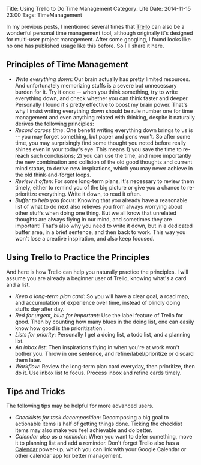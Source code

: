 Title: Using Trello to Do Time Management
Category: Life
Date: 2014-11-15 23:00
Tags: TimeManagement

In my previous posts, I mentioned several times that [Trello](https://trello.com/) can also be a wonderful personal time management tool, although originally it's designed for multi-user project management.
After some googling, I found looks like no one has published usage like this before.
So I'll share it here.

## Principles of Time Management

* *Write everything down*: Our brain actually has pretty limited resources. And unfortunately memorizing stuffs is a severe but unnecessary burden for it. Try it once -- when you think something, try to write everything down, and check whether you can think faster and deeper. Personally I found it's pretty effective to boost my brain power. That's why I insist writing everything down should be rule number one for time management and even anything related with thinking, despite it naturally derives the following principles:
* *Record across time*: One benefit writing everything down brings to us is -- you may forget something, but paper and pens won't. So after some time, you may surprisingly find some thought you noted before really shines even in your today's eye. This means 1) you save the time to re-reach such conclusions; 2) you can use the time, and more importantly the new combination and collision of the old good thoughts and current mind status, to derive new inspirations, which you may never achieve in the old think-and-forget loops.
* *Review it often*: For some long-term plans, it's necessary to review them timely, either to remind you of the big picture or give you a chance to re-prioritize everything. Write it down, to read it often.
* *Buffer to help you focus*: Knowing that you already have a reasonable list of what to do next also relieves you from always worrying about other stuffs when doing one thing. But we all know that unrelated thoughts are always flying in our mind, and sometimes they are important! That's also why you need to write it down, but in a dedicated buffer area, in a brief sentence, and then back to work. This way you won't lose a creative inspiration, and also keep focused.

## Using Trello to Practice the Principles

And here is how Trello can help you naturally practice the principles.
I will assume you are already a beginner user of Trello, knowing what's a card and a list.

* *Keep a long-term plan card*: So you will have a clear goal, a road map, and accumulation of experience over time, instead of blindly doing stuffs day after day.
* *Red for urgent, blue for important*: Use the label feature of Trello for good. Then by counting how many blues in the doing list, one can easily know how good is the prioritization .
* *Lists for priority*: Personally I get a doing list, a todo list, and a planning list. 
* *An inbox list*: Then inspirations flying in when you're at work won't bother you. Throw in one sentence, and refine/label/prioritize or discard them later.
* *Workflow*: Review the long-term plan card everyday, then prioritize, then do it. Use inbox list to focus. Process inbox and refine cards timely.

## Tips and Tricks

The following tips may be helpful for more advanced users.

* *Checklists for task decomposition*: Decomposing a big goal to actionable items is half of getting things done. Ticking the checklist items may also make you feel achievable and do better.
* *Calendar also as a reminder*: When you want to defer something, move it to planning list and add a reminder. Don't forget Trello also has a [Calendar](http://help.trello.com/customer/portal/articles/1262881-viewing-cards-in-a-calendar-view) power-up, which you can link with your Google Calendar or other calendar app for better management.
